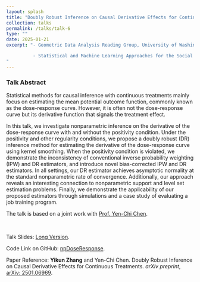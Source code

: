 ```yaml
---
layout: splash
title: "Doubly Robust Inference on Causal Derivative Effects for Continuous Treatments"
collection: talks
permalink: /talks/talk-6
type: ""
date: 2025-01-21
excerpt: "- Geometric Data Analysis Reading Group, University of Washington, Seattle, USA (February 2025)

          - Statistical and Machine Learning Approaches for the Social Science Group, University of Washington, Seattle, USA (February 2025)
"
---
```


### Talk Abstract

Statistical methods for causal inference with continuous treatments mainly focus on estimating the mean potential outcome function, commonly known as the dose-response curve. However, it is often not the dose-response curve but its derivative function that signals the treatment effect. 

In this talk, we investigate nonparametric inference on the derivative of the dose-response curve with and without the positivity condition. Under the positivity and other regularity conditions, we propose a doubly robust (DR) inference method for estimating the derivative of the dose-response curve using kernel smoothing. When the positivity condition is violated, we demonstrate the inconsistency of conventional inverse probability weighting (IPW) and DR estimators, and introduce novel bias-corrected IPW and DR estimators. In all settings, our DR estimator achieves asymptotic normality at the standard nonparametric rate of convergence. Additionally, our approach reveals an interesting connection to nonparametric support and level set estimation problems. Finally, we demonstrate the applicability of our proposed estimators through simulations and a case study of evaluating a job training program.

The talk is based on a joint work with  [Prof. Yen-Chi Chen](http://faculty.washington.edu/yenchic/).

<br>

Talk Slides: [Long Version](https://zhangyk8.github.io/talks/DRDeriv.pdf).

Code Link on GitHub: [npDoseResponse](https://github.com/zhangyk8/npDRDeriv).

Paper Reference: **Yikun Zhang** and Yen-Chi Chen. Doubly Robust Inference on Causal Derivative Effects for Continuous Treatments. _arXiv preprint_, [arXiv: 2501.06969](https://arxiv.org/abs/2501.06969).
